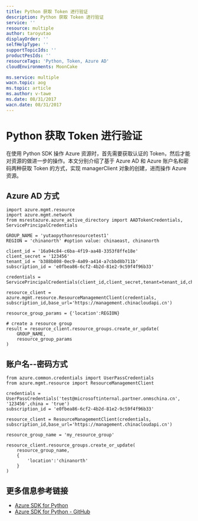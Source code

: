 ```yaml
---
title: Python 获取 Token 进行验证
description: Python 获取 Token 进行验证
service: ''
resource: multiple
author: taroyutao
displayOrder: ''
selfHelpType: ''
supportTopicIds: ''
productPesIds: ''
resourceTags: 'Python, Token, Azure AD'
cloudEnvironments: MoonCake

ms.service: multiple
wacn.topic: aog
ms.topic: article
ms.author: v-tawe
ms.date: 08/31/2017
wacn.date: 08/31/2017
---
```

# Python 获取 Token 进行验证

在使用 Python SDK 操作 Azure 资源时，首先需要获取认证的 Token，然后才能对资源的做进一步的操作。本文分别介绍了基于 Azure AD 和 Azure 账户名和密码两种获取 Token 的方式，实现 managerClient 对象的创建，进而操作 Azure 资源。

## Azure AD 方式

```
import azure.mgmt.resource
import azure.mgmt.network
from msrestazure.azure_active_directory import AADTokenCredentials, ServicePrincipalCredentials

GROUP_NAME = 'yutaopythonresourcetest1'
REGION = 'chinanorth' #option value: chinaeast, chinanorth

client_id = '16a94c84-c6ba-4f19-aa48-3353f8ffe18e'
client_secret = '123456'
tenant_id = 'b388b808-0ec9-4a09-a414-a7cbbd8b711b'
subscription_id = 'e0fbea86-6cf2-4b2d-81e2-9c59f4f96b33'

credentials = ServicePrincipalCredentials(client_id,client_secret,tenant=tenant_id,china='true')

resource_client = azure.mgmt.resource.ResourceManagementClient(credentials, subscription_id,base_url='https://management.chinacloudapi.cn')

resource_group_params = {'location':REGION}

# create a resource group
result = resource_client.resource_groups.create_or_update(
    GROUP_NAME,
    resource_group_params
)
```

## 账户名--密码方式

```
from azure.common.credentials import UserPassCredentials
from azure.mgmt.resource import ResourceManagementClient

credentials = UserPassCredentials('test@microsoftinternal.partner.onmschina.cn', '123456',china = 'true')
subscription_id = 'e0fbea86-6cf2-4b2d-81e2-9c59f4f96b33'

resource_client = ResourceManagementClient(credentials, subscription_id,base_url='https://management.chinacloudapi.cn')

resource_group_name = 'my_resource_group'

resource_client.resource_groups.create_or_update(
    resource_group_name,
    {
        'location':'chinanorth'
    }
)
```

## 更多信息参考链接

- [Azure SDK for Python](http://azure-sdk-for-python.readthedocs.io/en/latest/)
- [Azure SDK for Python - GitHub](https://github.com/Azure/azure-sdk-for-python)

